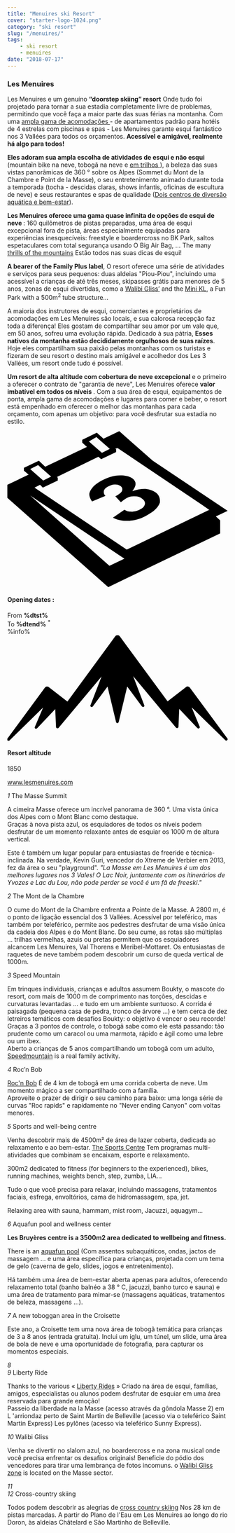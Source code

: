 ```yaml
---
title: "Menuires ski Resort"
cover: "starter-logo-1024.png"
category: "ski resort"
slug: "/menuires/"
tags:
    - ski resort
    - menuires
date: "2018-07-17"
---
```


<div class="edito-wrapper station">
<div class="banner-station">
<div class="banner-station-logo">
<imgtest data="les-menuires.png" directory="post" alt="Les Menuires"></imgtest>
</div>
</div>
<h3 class="main-title-1 h-margin-bottom-0">Les Menuires</h1>
<div class="rich-text">
<p>Les Menuires e um genuíno <strong>“doorstep skiing” resort</strong> Onde tudo foi projetado para tornar a sua estadia completamente livre de problemas, permitindo que você faça a maior parte das suas férias na montanha. Com uma <a rel="nofollow" href="http://en.lesmenuires.com/winter/book"> ampla gama de acomodações </a> - de apartamentos padrão para hotéis de 4 estrelas com piscinas e spas - Les Menuires garante esqui fantástico nos 3 Vallées para todos os orçamentos. <strong> Acessível e amigável, realmente há algo para todos! </strong></p>

<p><strong>
Eles adoram sua ampla escolha de atividades de esqui e não esqui </strong> (mountain bike na neve, tobogã na neve e  <a rel="nofollow" href="http://en.lesmenuires.com/tourism/!/fiche/speed-mountain-386989"> em trilhos </a>), a beleza das suas vistas panorâmicas de 360 ° sobre os Alpes (Sommet du Mont de la Chambre e Point de la Masse), o seu entretenimento animado durante toda a temporada (tocha - descidas claras, shows infantis, oficinas de escultura de neve) e seus restaurantes e spas de qualidade (<a rel="nofollow" href="http://en.lesmenuires.com/winter/activities/aquafun-and-wellness-centre">Dois centros de diversão aquática e bem-estar</a>).</p>

<p><strong>Les Menuires oferece uma gama quase infinita de opções de esqui de neve </strong>: 160 quilômetros de pistas preparadas, uma área de esqui excepcional fora de pista, áreas especialmente equipadas para experiências inesquecíveis: freestyle e boardercross no BK Park, saltos espetaculares com total segurança usando O Big Air Bag, … The many <a rel="nofollow" href="http://en.lesmenuires.com/winter/activities/mountain-and-exciting-activities">thrills of the mountains</a> Estão todos nas suas dicas de esqui!</p>

<p><strong>A bearer of the Family Plus label</strong>, O resort oferece uma série de atividades e serviços para seus pequenos: duas aldeias "Piou-Piou", incluindo uma acessível a crianças de até três meses, skipasses grátis para menores de 5 anos, zonas de esqui divertidas, como a <a rel="nofollow" href="http://en.lesmenuires.com/tourism/!/fiche/walibi-gliss-ski-area-les-menuires-saint-martin-211003">Walibi Gliss’</a> and the <a rel="nofollow" href="http://en.lesmenuires.com/tourism/!/fiche/mini-kl-386988">Mini KL</a>, a Fun Park with a 500m<sup>2 </sup>tube structure…</p>

<p>A maioria dos instrutores de esqui, comerciantes e proprietários de acomodações em Les Menuires são locais, e sua calorosa recepção faz toda a diferença! Eles gostam de compartilhar seu amor por um vale que, em 50 anos, sofreu uma evolução rápida. Dedicado à sua pátria, <strong>Esses nativos da montanha estão decididamente orgulhosos de suas raízes</strong>. Hoje eles compartilham sua paixão pelas montanhas com os turistas e fizeram de seu resort o destino mais amigável e acolhedor dos Les 3 Vallées, um resort onde tudo é possível.</p>

<p><strong>Um resort de alta altitude com cobertura de neve excepcional </strong> e o primeiro a oferecer o contrato de "garantia de neve", Les Menuires oferece <strong> valor imbatível em todos os níveis </strong>. Com a sua área de esqui, equipamentos de ponta, ampla gama de acomodações e lugares para comer e beber, o resort está empenhado em oferecer o melhor das montanhas para cada orçamento, com apenas um objetivo: para você desfrutar sua estadia no estilo.</p>
</div>

<div class="grid center">
<div class="col-6">
<i class="icon icon-date icon-55">
<svg xmlns="http://www.w3.org/2000/svg" viewBox="0 0 55.9 39.6"><path d="M37.6 15.5c-.7-.5-1.6-.8-2.6-.9-1.1 0-2.2.2-3.3.6 1.1-1.4 1.1-2.4.1-3.2-.7-.5-1.7-.8-3.1-.8-1.6 0-3.3.5-4.9 1.4-.9.5-1.7 1.1-2.2 1.7-.5.6-.8 1.2-.8 1.7s.2 1.1.7 1.8l3.4-1.4c-.4-.4-.5-.8-.4-1.3.1-.4.5-.8 1.1-1.1.6-.3 1.1-.5 1.7-.5.6 0 1 .1 1.4.4.4.3.6.7.4 1.2-.2.5-.8.9-1.7 1.4l1.4 1.5c.5-.4.9-.7 1.4-1 .6-.4 1.3-.5 2.1-.5s1.4.2 1.9.6c.6.4.8.9.7 1.4-.1.5-.5 1-1.2 1.3-.6.4-1.3.5-2 .6-.7 0-1.4-.1-2-.5l-2.9 2c1.1.6 2.5.9 4.1.8 1.6-.1 3.2-.6 4.7-1.5 1.6-.9 2.7-1.9 3.1-3.1.1-.9-.1-1.9-1.1-2.6z"></path><path d="M52.9 21.6l3-1.4-19-12.7L28.4 0l-4 1.9L22.7.4 19 2.2v.7L20.2 4 9.6 9 8 7.5 4.2 9.3v.7l1.2 1L0 13.6v3.3l25.6 22.6L54 25.9v-3.3l-1.1-1zM22.6 1.5l.9.8L26 4.5l-2 1-2.4-2.1-.9-.8 1.9-1.1zM7.8 8.6l.9.8 2.4 2.1-2 1-2.4-2.1-.9-.8 2-1zm18.1 25.5L5.8 16.3l23.9 16-3.8 1.8zM51.1 20L30.3 30 6.9 14.3l1.4-.7.7.7 3.8-1.8v-.7l-.2-.2 10.5-5.1.7.6 3.8-1.8v-.7l-.2-.2.6-.1 21.6 14.5 1.7 1.2h-.2z"></path></svg></i>
<h4 class="main-title-3 h-uppercase center h-fz-16">Opening dates :</h4>
   <div class="opening-dates">
                     From  <strong>%dtst%</strong> <br/>
                     To <strong>%dtend%</strong> <sup className="blue">*</sup>
     </div>
     %info%
</div>
<div class="col-6">
<i class="icon icon-mountain icon-55">
<svg xmlns="http://www.w3.org/2000/svg" viewBox="0 0 85.1 40.7"><path d="M23.2 25.6L41.7.4c.2-.3.5-.4.9-.4.3 0 .6.1.8.4l18.5 25.1L69 20c.2-.2.5-.3.8-.2.3 0 .5.2.7.4L85 39.8c.2.2.1.5-.1.7-.2.2-.5.2-.7 0l-13-12.7 3.1 7.5c.1.2 0 .5-.2.6-.2.1-.5.1-.7-.1l-7-7.4-.3 6.9c0 .2-.1.4-.4.5-.2.1-.4 0-.6-.2L48.6 15.8 52.9 27c.1.2 0 .5-.2.6-.2.1-.5.1-.7-.1l-5.7-7.7L43 33.5c-.1.2-.3.4-.5.4s-.4-.2-.5-.4l-3.3-13.7-5.7 7.7c-.2.2-.4.3-.7.1-.2-.1-.3-.4-.2-.6l4.3-11.1-16.6 19.8c-.1.2-.4.2-.6.2-.2-.1-.3-.2-.4-.5l-.3-6.9-7 7.4c-.2.2-.5.2-.7.1-.2-.1-.3-.4-.2-.6l3.2-7.5-13 12.7c-.2.2-.5.2-.7 0-.2-.2-.2-.5-.1-.7l14.5-19.7c.2-.2.4-.4.7-.4.3 0 .6 0 .8.2l7.2 5.6z"></path></svg></i>
<h4 class="main-title-3 h-uppercase center h-fz-16">Resort altitude</h4>
1850
</div>
</div>

<a rel="nofollow" href="http://www.lesmenuires.com" class="btn btn-blue" target="_blank">www.lesmenuires.com</a>

<div class="poi-anchor-title" id="marker_44">
<em>1</em> The Masse Summit
</div>

<div class="o-actu fullWidth">
<div class="grid-noGutter-equalHeight_sm-1">
<div class="col">
<imgtest data="lm-lamasse.jpg" directory="post" alt="The Masse Summit"></imgtest>
</div>
<div class="col">
<div class="pl2 rich-text">
<p>A cimeira Masse oferece um incrível panorama de 360 °. Uma vista única dos Alpes com o Mont Blanc como destaque.<br/>Graças à nova pista azul, os esquiadores de todos os níveis podem desfrutar de um momento relaxante antes de esquiar os 1000 m de altura vertical.</p>
</div>
</div>
</div>
</div>

<div class="o-actu fullWidth">
<div class="grid-noGutter-equalHeight-reverse_sm-1">
<div class="col">
<imgtest data="lm-pistes.jpg" directory="post" alt=""></imgtest>
</div>
<div class="col">
<div class="pl2 rich-text">
<p>Este é também um lugar popular para entusiastas de freeride e técnica-inclinada. Na verdade, Kevin Guri, vencedor do Xtreme de Verbier em 2013, fez da área o seu "playground". <em> "La Masse em Les Menuires é um dos melhores lugares nos 3 Vales! O Lac Noir, juntamente com os itinerários de Yvozes e Lac du Lou, não pode perder se você é um fã de freeski."</em></p>
</div>
</div>
</div>
</div>
<div class="poi-anchor-title" id="marker_45">
<em>2</em> The Mont de la Chambre
</div>

<div class="o-actu fullWidth">
<div class="grid-noGutter-equalHeight_sm-1">
<div class="col">
<imgtest data="lm-montdelachambre.jpg" directory="post" alt="The Mont de la Chambre"></imgtest>
</div>
<div class="col">
<div class="pl2 rich-text">
<p>O cume do Mont de la Chambre enfrenta a Pointe de la Masse. A 2800 m, é o ponto de ligação essencial dos 3 Vallées. Acessível por teleférico, mas também por teleférico, permite aos pedestres desfrutar de uma visão única da cadeia dos Alpes e do Mont Blanc. Do seu cume, as rotas são múltiplas ... trilhas vermelhas, azuis ou pretas permitem que os esquiadores alcancem Les Menuires, Val Thorens e Meribel-Mottaret. Os entusiastas de raquetes de neve também podem descobrir um curso de queda vertical de 1000m.</p>
</div>
</div>
</div>
</div>

<div class="poi-anchor-title" id="marker_46">
<em>3</em> Speed Mountain
</div>

<div class="o-actu fullWidth">
<div class="grid-noGutter-equalHeight_sm-1">
<div class="col">
<imgtest data="lm-luge.jpg" directory="post" alt="Speed Mountain"></imgtest>
</div>
<div class="col">
<div class="pl2 rich-text">
<p>Em trinques individuais, crianças e adultos assumem Boukty, o mascote do resort, com mais de 1000 m de comprimento nas torções, descidas e curvaturas levantadas ... e tudo em um ambiente suntuoso. A corrida é paisagada (pequena casa de pedra, tronco de árvore ...) e tem cerca de dez letreiros temáticos com desafios Boukty: o objetivo é vencer o seu recorde! Graças a 3 pontos de controle, o tobogã sabe como ele está passando: tão prudente como um caracol ou uma marmota, rápido e ágil como uma lebre ou um ibex.<br/>
Aberto a crianças de 5 anos compartilhando um tobogã com um adulto, <a rel="nofollow" href="http://en.lesmenuires.com/tourism/!/fiche/speed-mountain-386989">Speedmountain</a> is a real family activity.</p>
</div>
</div>
</div>
</div>

<div class="poi-anchor-title" id="marker_47">
<em>4</em> Roc’n Bob
</div>

<div class="o-actu fullWidth">
<div class="grid-noGutter-equalHeight_sm-1">
<div class="col">
<imgtest data="lm-rnb.jpg" directory="post" alt="Roc’n Bob"></imgtest>
</div>
<div class="col">
<div class="pl2 rich-text">
<p><a rel="nofollow" href="http://en.lesmenuires.com/tourism/!/fiche/roc-n-bob-toboggan-run-210982">Roc'n Bob</a> É de 4 km de tobogã em uma corrida coberta de neve. Um momento mágico a ser compartilhado com a família.<br/>
Aproveite o prazer de dirigir o seu caminho para baixo: uma longa série de curvas "Roc rapids" e rapidamente no "Never ending Canyon" com voltas menores.</p>
</div>
</div>
</div>
</div>

<div class="poi-anchor-title" id="marker_48">
<em>5</em> Sports and well-being centre
</div>

<div class="o-actu fullWidth">
<div class="grid-noGutter-equalHeight_sm-1">
<div class="col">
<imgtest data="lm-centre.jpg" directory="post" alt="Sports and well-being centre"></imgtest>
</div>
<div class="col">
<div class="pl2 rich-text">
<p>Venha descobrir mais de 4500m² de área de lazer coberta, dedicada ao relaxamento e ao bem-estar. <a rel="nofollow" href="http://en.lesmenuires.com/winter/activities/sports-and-well-being-centre">The Sports Centre</a> Tem programas multi-atividades que combinam se encaixam, esporte e relaxamento.</p>
</div>
</div>
</div>
</div>

<div class="o-actu fullWidth">
<div class="grid-noGutter-equalHeight-reverse_sm-1">
<div class="col">
<imgtest data="lm-fitness.jpg" directory="post" alt=""></imgtest>
</div>
<div class="col">
<div class="pl2 rich-text">
<p>300m2 dedicated to fitness (for beginners to the experienced), bikes, running machines, weights bench, step, zumba, LIA…</p>

<p>Tudo o que você precisa para relaxar, incluindo massagens, tratamentos faciais, esfrega, envoltórios, cama de hidromassagem, spa, jet.</p>

<p>Relaxing area with sauna, hammam, mist room, Jacuzzi, aquagym…</p>
</div>
</div>
</div>
</div>
<div class="poi-anchor-title" id="marker_49">
<em>6</em> Aquafun pool and wellness center
</div>

<div class="o-actu fullWidth">
<div class="grid-noGutter-equalHeight_sm-1">
<div class="col">
<imgtest data="lm-brue-res.jpg" directory="post" alt="Aquafun pool and wellness center"></imgtest>
</div>
<div class="col">
<div class="pl2 rich-text">
<p><strong>Les Bruyères centre is a 3500m2 area dedicated to wellbeing and fitness.</strong></p>

<p>There is an <a rel="nofollow" href="http://en.lesmenuires.com/winter/activities/aquafun-and-wellness-centre">aquafun pool</a> (Com assentos subaquáticos, ondas, jactos de massagem ... e uma área específica para crianças, projetada com um tema de gelo (caverna de gelo, slides, jogos e entretenimento).</p>
<p>Há também uma área de bem-estar aberta apenas para adultos, oferecendo relaxamento total (banho balnéo a 38 ° C, jacuzzi, banho turco e sauna) e uma área de tratamento para mimar-se (massagens aquáticas, tratamentos de beleza, massagens ...).</p>
</div>
</div>
</div>
</div>

<div class="poi-anchor-title" id="marker_50">
<em>7</em> A new toboggan area in the Croisette
</div>

<div class="rich-text">
<p>Este ano, a Croisette tem uma nova área de tobogã temática para crianças de 3 a 8 anos (entrada gratuita). Inclui um iglu, um túnel, um slide, uma área de bola de neve e uma oportunidade de fotografia, para capturar os momentos especiais.</p>
</div>

<div class="poi-anchor-title" id="marker_51">
<em>8</em> 
</div>

<div class="o-actu fullWidth">
<div class="grid-noGutter-equalHeight_sm-1">
<div class="col">
<imgtest data="lm-lac.jpg" directory="post" alt=""></imgtest>
</div>
</div>
</div>

<div class="rich-text">

</div>
<div class="poi-anchor-title" id="marker_52">
<em>9</em> Liberty Ride
</div>

<div class="o-actu fullWidth">
<div class="grid-noGutter-equalHeight_sm-1">
<div class="col">
<imgtest data="libertyride.jpg" directory="post" alt="Liberty Ride"></imgtest>
</div>
<div class="col">
<div class="pl2 rich-text">
<p>Thanks to the various « <a rel="nofollow" href="http://en.lesmenuires.com/tourism/!/fiche/liberty-ride-386981">Liberty Rides</a> » Criado na área de esqui, famílias, amigos, especialistas ou alunos podem desfrutar de esquiar em uma área reservada para grande emoção!<br/> Passeio da liberdade na la Masse (acesso através da gôndola Masse 2) em L 'arriondaz perto de Saint Martin de Belleville (acesso via o teleférico Saint Martin Express) Les pylônes (acesso via teleférico Sunny Express).</p>
</div>
</div>
</div>
</div>

<div class="poi-anchor-title" id="marker_53">
<em>10</em> Walibi Gliss
</div>

<div class="o-actu fullWidth">
<div class="grid-noGutter-equalHeight_sm-1">
<div class="col">
<imgtest data="lm-walibi-gliss.jpg" directory="post" alt="Walibi Gliss"></imgtest>
</div>
<div class="col">
<div class="pl2 rich-text">
<p>Venha se divertir no slalom azul, no boardercross e na zona musical onde você precisa enfrentar os desafios originais! Beneficie do pódio dos vencedores para tirar uma lembrança de fotos incomuns. o <a rel="nofollow" href="http://en.lesmenuires.com/tourism/!/fiche/walibi-gliss-ski-area-les-menuires-saint-martin-211003">Walibi Gliss zone</a> is located on the Masse sector.</p>
</div>
</div>
</div>
</div>

<div class="poi-anchor-title" id="marker_54">
<em>11</em> 
</div>

<div class="o-actu fullWidth">
<div class="grid-noGutter-equalHeight_sm-1">
<div class="col">
<imgtest data="lm-fatbike.jpg" directory="post" alt=""></imgtest>
</div>
</div>
</div>

<div class="poi-anchor-title" id="marker_55">
<em>12</em> Cross-country skiing
</div>

<div class="o-actu fullWidth">
<div class="grid-noGutter-equalHeight_sm-1">
<div class="col">
<imgtest data="lm-skidefond.jpg" directory="post" alt="Cross-country skiing"></imgtest>
</div>
<div class="col">
<div class="pl2 rich-text">
<p>Todos podem descobrir as alegrias de <a rel="nofollow" href="http://en.lesmenuires.com/tourism/!/fiche/cross-country-skiing-les-menuires-saint-martin-de-belleville-91422">cross country skiing</a> Nos 28 km de pistas marcadas. A partir do Plano de l'Eau em Les Menuires ao longo do rio Doron, às aldeias Châtelard e São Martinho de Belleville.</p>
</div>
</div>
</div>
</div>
</div></div>